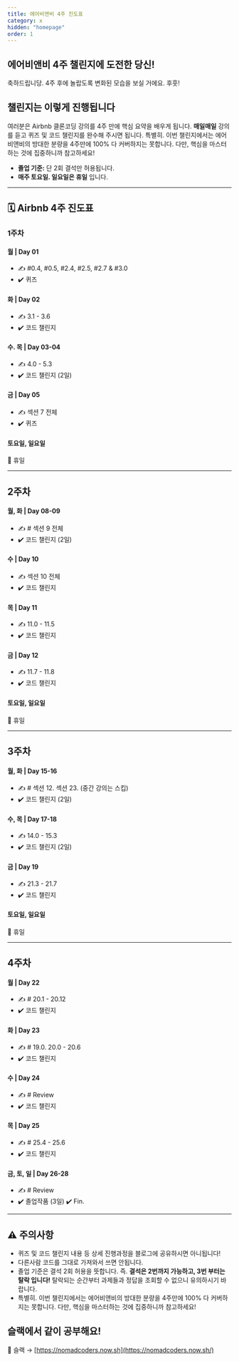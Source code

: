 ```yaml
---
title: 에어비앤비 4주 진도표
category: x
hidden: "homepage"
order: 1
---
```


## 에어비앤비 4주 챌린지에 도전한 당신!

축하드립니당. 4주 후에 놀랍도록 변화된 모습을 보실 거에요. 후훗!

## 챌린지는 이렇게 진행됩니다

여러분은 Airbnb 클론코딩 강의를 4주 만에 핵심 요약을 배우게 됩니다. **매일매일** 강의를 듣고 퀴즈 및 코드 챌린지를 완수해 주시면 됩니다. 특별히. 이번 챌린지에서는 에어비앤비의 방대한 분량을 4주만에 100% 다 커버하지는 못합니다. 다만, 핵심을 마스터하는 것에 집중하니까 참고하세요!

- **졸업 기준:** 단 2회 결석만 허용됩니다.
- **매주 토요일. 일요일은 휴일** 입니다.

---

## 🗓 Airbnb 4주 진도표

### **1주차**

#### **월 | Day 01**

- ✍️ #0.4, #0.5, #2.4, #2.5, #2.7 & #3.0
- ✔️ 퀴즈

#### **화 | Day 02**

- ✍️ 3.1 - 3.6
- ✔️ 코드 챌린지

#### **수. 목 | Day 03-04**

- ✍️ 4.0 - 5.3
- ✔️ 코드 챌린지 (2일)

#### **금 | Day 05**

- ✍️ 섹션 7 전체
- ✔️ 퀴즈

#### **토요일, 일요일**

🌴 휴일

---

## **2주차**

#### **월, 화 | Day 08-09**

- ✍️ # 섹션 9 전체
- ✔️ 코드 챌린지 (2일)

#### **수 | Day 10**

- ✍️ 섹션 10 전체
- ✔️ 코드 챌린지

#### **목 | Day 11**

- ✍️ 11.0 - 11.5
- ✔️ 코드 챌린지

#### **금 | Day 12**

- ✍️ 11.7 - 11.8
- ✔️ 코드 챌린지

#### **토요일, 일요일**

🌴 휴일

---

## **3주차**

#### **월, 화 | Day 15-16**

- ✍️ # 섹션 12. 섹션 23. (중간 강의는 스킵)
- ✔️ 코드 챌린지 (2일)

#### **수, 목 | Day 17-18**

- ✍️ 14.0 - 15.3
- ✔️ 코드 챌린지 (2일)

#### **금 | Day 19**

- ✍️ 21.3 - 21.7
- ✔️ 코드 챌린지

#### **토요일, 일요일**

🌴 휴일

---

## **4주차**

#### **월 | Day 22**

- ✍️ # 20.1 - 20.12
- ✔️ 코드 챌린지

#### **화 | Day 23**

- ✍️ # 19.0. 20.0 - 20.6
- ✔️ 코드 챌린지

#### **수 | Day 24**

- ✍️ # Review
- ✔️ 코드 챌린지

#### **목 | Day 25**

- ✍️ # 25.4 - 25.6
- ✔️ 코드 챌린지

#### **금, 토, 일 | Day 26-28**

- ✍️ # Review
- ✔️ 졸업작품 (3일) ✔️ Fin.

---

## ⚠️ 주의사항

- 퀴즈 및 코드 챌린지 내용 등 상세 진행과정을 블로그에 공유하시면 아니됩니다!
- 다른사람 코드를 그대로 가져와서 쓰면 안됩니다.
- 졸업 기준은 결석 2회 허용을 뜻합니다. 즉. **결석은 2번까지 가능하고, 3번 부터는 탈락 입니다!** 탈락되는 순간부터 과제들과 정답을 조회할 수 없으니 유의하시기 바랍니다.
- 특별히. 이번 챌린지에서는 에어비앤비의 방대한 분량을 4주만에 100% 다 커버하지는 못합니다. 다만, 핵심을 마스터하는 것에 집중하니까 참고하세요!

## 슬랙에서 같이 공부해요!

🎈 슬랙 → [https://nomadcoders.now.sh](https://nomadcoders.now.sh/)
